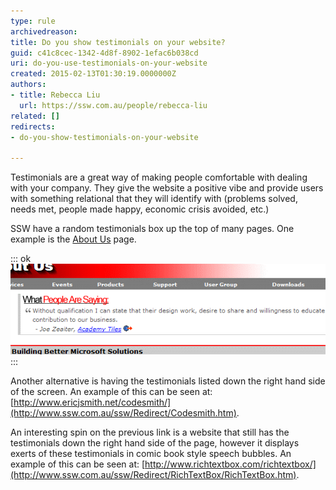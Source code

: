 ```yaml
---
type: rule
archivedreason: 
title: Do you show testimonials on your website?
guid: c41c8cec-1342-4d8f-8902-1efac6b038cd
uri: do-you-use-testimonials-on-your-website
created: 2015-02-13T01:30:19.0000000Z
authors:
- title: Rebecca Liu
  url: https://ssw.com.au/people/rebecca-liu
related: []
redirects:
- do-you-show-testimonials-on-your-website

---
```


Testimonials are a great way of making people comfortable with dealing with your       company. They give the website a positive vibe and provide users with something       relational that they will identify with (problems solved, needs met, people made       happy, economic crisis avoided, etc.)

SSW have a random testimonials box up the top of many pages. One example is the       [About Us](http://www.ssw.com.au/ssw/Company/AboutUs.aspx) page.

<!--endintro-->


::: ok  
![Figure: Testimonials as displayed on SSW's About Us page](../../assets/MarketingTestimonials.gif)  
:::

Another alternative is having the testimonials listed down the right hand side of the screen. An example of this can be seen at:     [http://www.ericjsmith.net/codesmith/](http://www.ssw.com.au/ssw/Redirect/Codesmith.htm).

An interesting spin on the previous link is a website that still has the testimonials down the right hand side of the page, however it displays exerts of these testimonials in comic book style speech bubbles. An example of this can be seen at:     [http://www.richtextbox.com/richtextbox/](http://www.ssw.com.au/ssw/Redirect/RichTextBox/RichTextBox.htm).
